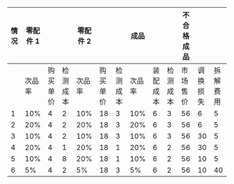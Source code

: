 | 情况 | 零配件 1 |        |        | 零配件 2 |        |        | 成品 |        |        | 不合格成品 |      |        |
|------|----------|--------|--------|----------|--------|--------|------|--------|--------|------------|------|--------|
|      | 次品率   | 购买单价 | 检测成本 | 次品率   | 购买单价 | 检测成本 | 次品率 | 装配成本 | 检测成本 | 市场售价  | 调换损失 | 拆解费用 |
| 1    | 10%      | 4      | 2      | 10%      | 18     | 3      | 10%  | 6      | 3      | 56         | 6    | 5      |
| 2    | 20%      | 4      | 2      | 20%      | 18     | 3      | 20%  | 6      | 3      | 56         | 6    | 5      |
| 3    | 10%      | 4      | 2      | 10%      | 18     | 3      | 10%  | 6      | 3      | 56         | 30   | 5      |
| 4    | 20%      | 4      | 1      | 20%      | 18     | 1      | 20%  | 6      | 2      | 56         | 30   | 5      |
| 5    | 10%      | 4      | 8      | 20%      | 18     | 1      | 10%  | 6      | 2      | 56         | 10   | 5      |
| 6    | 5%       | 4      | 2      | 5%       | 18     | 3      | 5%   | 6      | 2      | 56         | 10   | 40     |